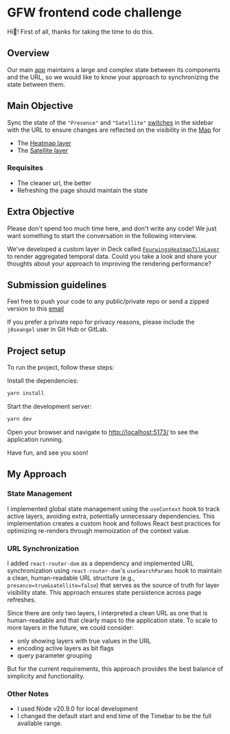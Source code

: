 # GFW frontend code challenge

Hi👋! First of all, thanks for taking the time to do this.

## Overview

Our main [app](https://globalfishingwatch.org/map) maintains a large and complex state between its components and the URL, so we would like to know your approach to synchronizing the state between them.

## Main Objective

Sync the state of the `"Presence"` and `"Satellite"` [switches](src/components/Sidebar.tsx) in the sidebar with the URL to ensure changes are reflected on the visibility in the [Map](src/components/Main.tsx) for

- The [Heatmap layer](src/layers/FourwingsHeatmapTileLayer.ts)
- The [Satellite layer](src/layers/SatelliteLayer.ts)

### Requisites

- The cleaner url, the better
- Refreshing the page should maintain the state

## Extra Objective

Please don't spend too much time here, and don't write any code!
We just want something to start the conversation in the following interview.

We've developed a custom layer in Deck called [`FourwingsHeatmapTileLayer`](src/layers/FourwingsHeatmapTileLayer.ts) to render aggregated temporal data.
Could you take a look and share your thoughts about your approach to improving the rendering performance?

## Submission guidelines

Feel free to push your code to any public/private repo or send a zipped version to this [email](joseangel@globalfishingwatch.org)

If you prefer a private repo for privacy reasons, please include the `j8seangel` user in Git Hub or GitLab.

## Project setup

To run the project, follow these steps:

Install the dependencies:

```bash
yarn install
```

Start the development server:

```bash
yarn dev
```

Open your browser and navigate to <http://localhost:5173/> to see the application running.

Have fun, and see you soon!

## My Approach

### State Management

I implemented global state management using the `useContext` hook to track active layers, avoiding extra, potentially unnecessary dependencies. This implementation creates a custom hook and follows React best practices for optimizing re-renders through memoization of the context value.

### URL Synchronization

I added `react-router-dom` as a dependency and implemented URL synchronization using `react-router-dom`'s `useSearchParams` hook to maintain a clean, human-readable URL structure (e.g., `presence=true&satellite=false`) that serves as the source of truth for layer visibility state. This approach ensures state persistence across page refreshes.

Since there are only two layers, I interpreted a clean URL as one that is human-readable and that clearly maps to the application state. To scale to more layers in the future, we could consider:

- only showing layers with true values in the URL
- encoding active layers as bit flags
- query parameter grouping

But for the current requirements, this approach provides the best balance of simplicity and functionality.

### Other Notes

- I used Node v20.9.0 for local development
- I changed the default start and end time of the Timebar to be the full available range.
